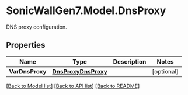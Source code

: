 # SonicWallGen7.Model.DnsProxy
DNS proxy configuration.

## Properties

Name | Type | Description | Notes
------------ | ------------- | ------------- | -------------
**VarDnsProxy** | [**DnsProxyDnsProxy**](DnsProxyDnsProxy.md) |  | [optional] 

[[Back to Model list]](../README.md#documentation-for-models) [[Back to API list]](../README.md#documentation-for-api-endpoints) [[Back to README]](../README.md)

